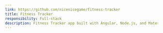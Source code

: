 ```yaml
---
link: https://github.com/nicenicegame/fitness-tracker
title: Fitness Tracker
responsibility: Full-stack
description: Fitness Tracker app built with Angular, Node.js, and Material UI. This is the project that I learn from MEAN Stack course from Udemy.
---
```

